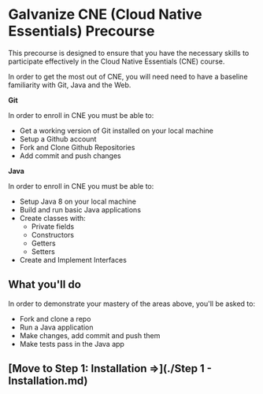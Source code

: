 # Galvanize CNE (Cloud Native Essentials) Precourse

This precourse is designed to ensure that you have the necessary skills to participate effectively in the Cloud Native Essentials (CNE) course.

In order to get the most out of CNE, you will need need to have a baseline familiarity with Git, Java and the Web.

**Git**

In order to enroll in CNE you must be able to:

- Get a working version of Git installed on your local machine
- Setup a Github account
- Fork and Clone Github Repositories
- Add commit and push changes

**Java**

In order to enroll in CNE you must be able to:

- Setup Java 8 on your local machine
- Build and run basic Java applications
- Create classes with:
  - Private fields
  - Constructors
  - Getters
  - Setters
- Create and Implement Interfaces

## What you'll do

In order to demonstrate your mastery of the areas above, you'll be asked to:

- Fork and clone a repo
- Run a Java application
- Make changes, add commit and push them
- Make tests pass in the Java app

## [Move to Step 1: Installation =>](./Step 1 - Installation.md)
